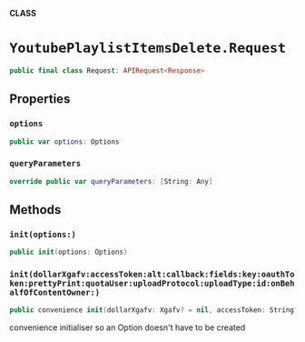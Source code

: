 **CLASS**

# `YoutubePlaylistItemsDelete.Request`

```swift
public final class Request: APIRequest<Response>
```

## Properties
### `options`

```swift
public var options: Options
```

### `queryParameters`

```swift
override public var queryParameters: [String: Any]
```

## Methods
### `init(options:)`

```swift
public init(options: Options)
```

### `init(dollarXgafv:accessToken:alt:callback:fields:key:oauthToken:prettyPrint:quotaUser:uploadProtocol:uploadType:id:onBehalfOfContentOwner:)`

```swift
public convenience init(dollarXgafv: Xgafv? = nil, accessToken: String? = nil, alt: Alt? = nil, callback: String? = nil, fields: String? = nil, key: String? = nil, oauthToken: String? = nil, prettyPrint: Bool? = nil, quotaUser: String? = nil, uploadProtocol: String? = nil, uploadType: String? = nil, id: String, onBehalfOfContentOwner: String? = nil)
```

convenience initialiser so an Option doesn't have to be created

